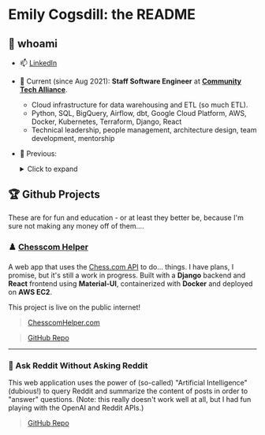# Emily Cogsdill: the README

## 💅 whoami

- 📫 [LinkedIn](https://www.linkedin.com/in/emilycogsdill/)
- 🚀 Current (since Aug 2021): **Staff Software Engineer** at **[Community Tech Alliance](https://communitytechalliance.org)**.
    - Cloud infrastructure for data warehousing and ETL (so much ETL).
    - Python, SQL, BigQuery, Airflow, dbt, Google Cloud Platform, AWS, Docker, Kubernetes, Terraform, Django, React
    - Technical leadership, people management, architecture design, team development, mentorship
- 👀 Previous:
  <details>
  <summary>Click to expand</summary>

  - 🏋️‍♀️ 2021: **Staff Data Engineer** at **MyFitnessPal** – Built pipelines to support product analytics.
  - 🇺🇸 2020: **Data Engineer** at **Biden for President** – Engineering support for Paid Media Analytics and Election Night Reporting.
  - ✈️ 2017-2020: **Staff Data Analyst** at **Expedia** – Business performance insights with innovative anomaly detection strategies.
  - 📊 2015-2017: **Senior Data Analyst** at **MyFitnessPal** – Dashboards and experimentation.
  - 🧐 2015: **User Researcher** at **MyFitnessPal** – User interviews, user testing, surveys, weird queries.
  - 🎓 2011-2015: **PhD Student** at **Harvard University** (Psychology) – Writing and speaking (but fancy).

  </details>

## 🏆 Github Projects

These are for fun and education - or at least they better be, because I'm sure not making any money off of them....

### ♟️ [Chesscom Helper](https://chesscomhelper.com)
A web app that uses the [Chess.com API](https://www.chess.com/news/view/published-data-api) to do... things. I have plans, I promise, but it's still a work in progress. Built with a **Django** backend and **React** frontend using **Material-UI**, containerized with **Docker** and deployed on **AWS EC2**.

This project is live on the public internet! 

> [ChesscomHelper.com](https://chesscomhelper.com)

> [GitHub Repo](https://github.com/emily-flambe/chesscom-helper)

---

### 🤖 Ask Reddit Without Asking Reddit
This web application uses the power of (so-called) "Artificial Intelligence" (dubious!) to query Reddit and summarize the content of posts in order to "answer" questions. (Note: this really doesn't work well at all, but I had fun playing with the OpenAI and Reddit APIs.)

> [GitHub Repo](https://github.com/emily-flambe/ask-reddit-without-asking-reddit)
